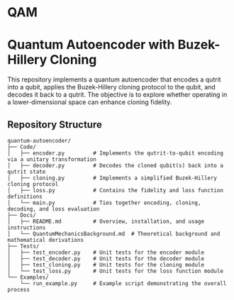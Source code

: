 # QAM
# Quantum Autoencoder with Buzek-Hillery Cloning

This repository implements a quantum autoencoder that encodes a qutrit into a qubit, applies the Buzek-Hillery cloning protocol to the qubit, and decodes it back to a qutrit. The objective is to explore whether operating in a lower-dimensional space can enhance cloning fidelity.

## Repository Structure
```
quantum-autoencoder/
├── Code/
│   ├── encoder.py         # Implements the qutrit-to-qubit encoding via a unitary transformation
│   ├── decoder.py         # Decodes the cloned qubit(s) back into a qutrit state
│   ├── cloning.py         # Implements a simplified Buzek-Hillery cloning protocol
│   ├── loss.py            # Contains the fidelity and loss function definitions
│   └── main.py            # Ties together encoding, cloning, decoding, and loss evaluation
├── Docs/
│   ├── README.md          # Overview, installation, and usage instructions
│   └── QuantumMechanicsBackground.md  # Theoretical background and mathematical derivations
├── Tests/
│   ├── test_encoder.py    # Unit tests for the encoder module
│   ├── test_decoder.py    # Unit tests for the decoder module
│   ├── test_cloning.py    # Unit tests for the cloning module
│   └── test_loss.py       # Unit tests for the loss function module
└── Examples/
    └── run_example.py     # Example script demonstrating the overall process
```